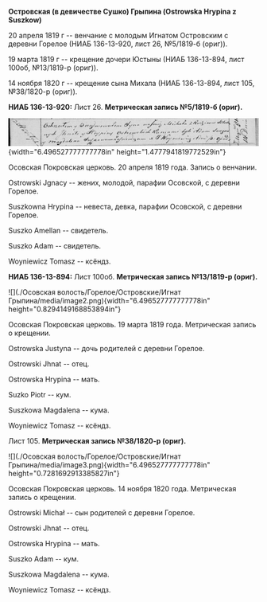 **Островская (в девичестве Сушко) Грыпина (Ostrowska Hrypina z
Suszkow)**

20 апреля 1819 г -- венчание с молодым Игнатом Островским с деревни
Горелое (НИАБ 136-13-920, лист 26, №5/1819-б (ориг)).

19 марта 1819 г -- крещение дочери Юстыны (НИАБ 136-13-894, лист 100об,
№13/1819-р (ориг)).

14 ноября 1820 г -- крещение сына Михала (НИАБ 136-13-894, лист 105,
№38/1820-р (ориг)).

**НИАБ 136-13-920:** Лист 26. **Метрическая запись №5/1819-б (ориг).**

![](./media/8641140b2f89b9ca807c1e2e626df5fef5a80f64.png){width="6.496527777777778in"
height="1.4777941819772529in"}

Осовская Покровская церковь. 20 апреля 1819 года. Запись о венчании.

Ostrowski Jgnacy -- жених, молодой, парафии Осовской, с деревни Горелое.

Suszkowna Hrypina -- невеста, девка, парафии Осовской, с деревни
Горелое.

Suszko Amellan -- свидетель.

Suszko Adam -- свидетель.

Woyniewicz Tomasz -- ксёндз.

**НИАБ 136-13-894:** Лист 100об. **Метрическая запись №13/1819-р
(ориг).**

![](./Осовская волость/Горелое/Островские/Игнат Грыпина/media/image2.png){width="6.496527777777778in"
height="0.8294149168853894in"}

Осовская Покровская церковь. 19 марта 1819 года. Метрическая запись о
крещении.

Ostrowska Justyna -- дочь родителей с деревни Горелое.

Ostrowski Jhnat -- отец.

Ostrowska Hrypina -- мать.

Suzko Piotr -- кум.

Suszkowa Magdalena -- кума.

Woyniewicz Tomasz -- ксёндз.

Лист 105. **Метрическая запись №38/1820-р (ориг).**

![](./Осовская волость/Горелое/Островские/Игнат Грыпина/media/image3.png){width="6.496527777777778in"
height="0.7281692913385827in"}

Осовская Покровская церковь. 14 ноября 1820 года. Метрическая запись о
крещении.

Ostrowski Michał -- сын родителей с деревни Горелое.

Ostrowski Jhnat -- отец.

Ostrowska Hrypina -- мать.

Suszko Adam -- кум.

Suszkowa Magdalena -- кума.

Woyniewicz Tomasz -- ксёндз.
